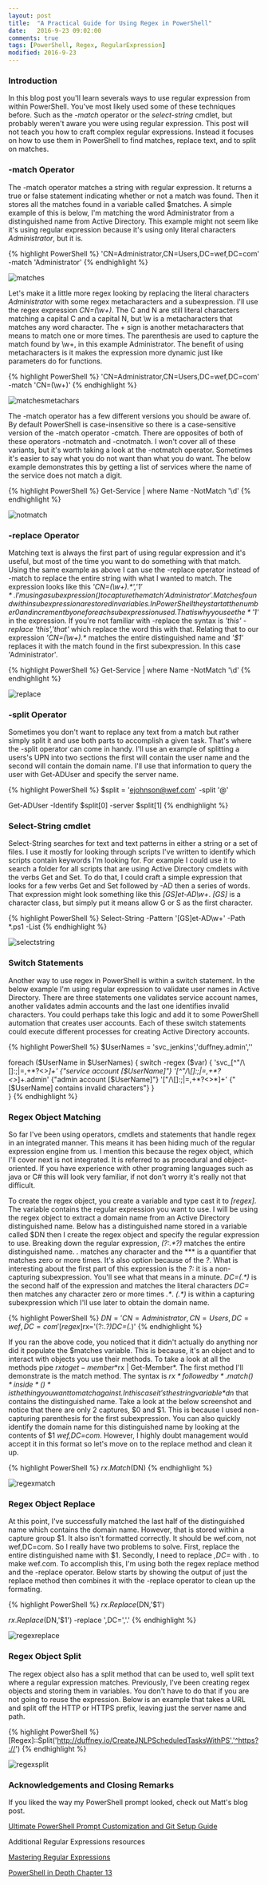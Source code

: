 ```yaml
---
layout: post
title:  "A Practical Guide for Using Regex in PowerShell"
date:   2016-9-23 09:02:00
comments: true
tags: [PowerShell, Regex, RegularExpression]
modified: 2016-9-23
---
```


### Introduction

In this blog post you'll learn severals ways to use regular expression from within PowerShell. You've most likely used some of these
techniques before. Such as the *-match* operator or the *select-string* cmdlet, but probably weren't aware you were using regular expression.
This post will not teach you how to craft complex regular expressions. Instead it focuses on how to use them in PowerShell to find matches, replace
text, and to split on matches.

### -match Operator

The -match operator matches a string with regular expression. It returns a true or false statement indicating whether or not a match was found. Then it
stores all the matches found in a variable called $matches. A simple example of this is below, I'm matching the word Administrator from a distinguished name
from Active Directory. This example might not seem like it's using regular expression because it's using only literal characters *Administrator*, but it is.

{% highlight PowerShell %}
'CN=Administrator,CN=Users,DC=wef,DC=com' -match 'Administrator'
{% endhighlight %}

![matches](/images/posts/2016-9-23/matches.gif "matches")

Let's make it a little more regex looking by replacing the literal characters *Administrator* with some regex metacharacters and a subexpression. I'll use the regex
expression *CN=(\w+)*. The C and N are still literal characters matching a capital C and a capital N, but \w is a metacharacters that matches any word character. The + sign is
another metacharacters that means to match one or more times. The parenthesis are used to capture the match found by \w+, in this example Administrator. The benefit
of using metacharacters is it makes the expression more dynamic just like parameters do for functions.

{% highlight PowerShell %}
'CN=Administrator,CN=Users,DC=wef,DC=com' -match 'CN=(\w+)'
{% endhighlight %}

![matchesmetachars](/images/posts/2016-9-23/matchesmetachars.gif "matchesmetachars")

The -match operator has a few different versions you should be aware of. By default PowerShell is case-insensitive so there is a case-sensitive version of the -match
operator -cmatch. There are opposites of both of these operators -notmatch and -cnotmatch. I won't cover all of these variants, but it's worth taking a look at the
-notmatch operator. Sometimes it's easier to say what you do not want than what you do want. The below example demonstrates this by getting a list of services where the name 
of the service does not match a digit. 

{% highlight PowerShell %}
Get-Service | where Name -NotMatch '\d'
{% endhighlight %}

![notmatch](/images/posts/2016-9-23/notmatch.png "notmatch")

### -replace Operator

Matching text is always the first part of using regular expression and it's useful, but most of the time you want to do something with that match. Using the same example
as above I can use the -replace operator instead of -match to replace the entire string with what I wanted to match. The expression looks like this *'CN=(\w+).\*','$1'*.
I'm using a subexpression () to capture the match 'Administrator'. Matches found within subexpression are stored in variables. In PowerShell they start at the number 0 and increment
by one for each subexpression used. That is why you see the *'$1'* in the expression. If you're not familiar with -replace the syntax is *'this' -replace 'this','that'* which replace
the word this with that. Relating that to our expression *'CN=(\w+).\** matches the entire distinguished name and *'$1'* replaces it with the match found in the first subexpression. In
this case 'Administrator'.

{% highlight PowerShell %}
Get-Service | where Name -NotMatch '\d'
{% endhighlight %}

![replace](/images/posts/2016-9-23/replace.png "replace")

### -split Operator

Sometimes you don't want to replace any text from a match but rather simply split it and use both parts to accomplish a given task. That's where the -split operator can come in handy.
I'll use an example of splitting a users's UPN into two sections the first will contain the user name and the second will contain the domain name. I'll use that information to query the user
with Get-ADUser and specify the server name.

{% highlight PowerShell %}
$split = 'ejohnson@wef.com' -split '@'

Get-ADUser -Identify $split[0] -server $split[1]
{% endhighlight %}

### Select-String cmdlet

Select-String searches for text and text patterns in either a string or a set of files. I use it mostly for looking through scripts I've written to identify which scripts
contain keywords I'm looking for. For example I could use it to search a folder for all scripts that are using Active Directory cmdlets with the verbs Get and Set. To do that, I 
could craft a simple expression that looks for a few verbs Get and Set followed by -AD then a series of words. That expression might look something like this *[GS]et-AD\w+*.
*[GS]* is a character class, but simply put it means allow G or S as the first character.

{% highlight PowerShell %}
Select-String -Pattern '[GS]et-AD\w+' -Path *.ps1 -List
{% endhighlight %}

![selectstring](/images/posts/2016-9-23/selectstring.png "selectstring")

### Switch Statements

Another way to use regex in PowerShell is within a switch statement. In the below example I'm using regular expression to validate user names in Active Directory. There are
three statements one validates service account names, another validates admin accounts and the last one identifies invalid characters. You could perhaps take this logic and 
add it to some PowerShell automation that creates user accounts. Each of these switch statements could execute different processes for creating Active Directory accounts. 

{% highlight PowerShell %}
$UserNames = 'svc_jenkins','duffney.admin','<jduffney>'

foreach ($UserName in $UserNames) {
    switch -regex ($var) {
        'svc_[^"/\\\[\]:;|=,+\*\?<>*]+' {"service account [$UserName]"}
        '[^"/\\\[\]:;|=,+\*\?<>*]+\.admin' {"admin account [$UserName]"}
        '["/\\\[\]:;|=,+\*\?<>*]+' {"[$UserName] contains invalid characters"}
    }   
}
{% endhighlight %}

### Regex Object Matching

So far I've been using operators, cmdlets and statements that handle regex in an integrated manner. This means it has been hiding much of the regular expression engine from us.
I mention this because the regex object, which I'll cover next is not integrated. It is referred to as procedural and object-oriented. If you have experience with other programing
languages such as java or C# this will look very familiar, if not don't worry it's really not that difficult.

To create the regex object, you create a variable and type cast it to *[regex]*. The variable contains the regular expression you want to use. I will be using the regex object to
extract a domain name from an Active Directory distinguished name. Below has a distinguished name stored in a variable called $DN then I create the regex object and specify the
regular expression to use. Breaking down the regular expression, *(?:.\*?)* matches the entire distinguished name. *.* matches any character and the *** is a quantifier that matches zero or more times.
It's also option because of the *?*. What is interesting about the first part of this expression is the *?:* it is a non-capturing subexpression. You'll see what that means in a minute.
*DC=(.\*)* is the second half of the expression and matches the literal characters *DC=* then matches any character zero or more times *.\**. *(.\*)* is within a capturing subexpression which I'll use
later to obtain the domain name.

{% highlight PowerShell %}
$DN = 'CN=Administrator,CN=Users,DC=wef,DC=com'
[regex]$rx='(?:.*?)DC=(.*)'
{% endhighlight %}

If you ran the above code, you noticed that it didn't actually do anything nor did it populate the $matches variable. This is because, it's an object and to interact with objects you use their methods.
To take a look at all the methods pipe $rx to get-member *$rx | Get-Member*. The first method I'll demonstrate is the match method. The syntax is *$rx* followed by *.match()* inside *()*
is the thing you want to match against. In this case it's the string variable *$dn* that contains the distinguished name. Take a look at the below screenshot and notice that there are only 2 captures, $0 and $1.
This is because I used non-capturing parenthesis for the first subexpression. You can also quickly identify the domain name for this distinguished name by looking at the contents of $1 *wef,DC=com*. However, I
highly doubt management would accept it in this format so let's move on to the replace method and clean it up.  

{% highlight PowerShell %}
$rx.Match($DN)
{% endhighlight %}

![regexmatch](/images/posts/2016-9-23/regexmatch.png "regexmatch")

### Regex Object Replace

At this point, I've successfully matched the last half of the distinguished name which contains the domain name. However, that is stored within a capture group $1. It also isn't formatted correctly. It should be wef.com, not
wef,DC=com. So I really have two problems to solve. First, replace the entire distinguished name with $1. Secondly, I need to replace *,DC=* with *.* to make wef.com. To accomplish this, I'm using both the regex replace method
and the -replace operator. Below starts by showing the output of just the replace method then combines it with the -replace operator to clean up the formating.

{% highlight PowerShell %}
$rx.Replace($DN,'$1')

$rx.Replace($DN,'$1') -replace ',DC=','.'
{% endhighlight %}

![regexreplace](/images/posts/2016-9-23/regexreplace.png "regexreplace")

### Regex Object Split

The regex object also has a split method that can be used to, well split text where a regular expression matches. Previously, I've been creating regex objects and storing them in variables.
You don't have to do that if you are not going to reuse the expression. Below is an example that takes a URL and split off the HTTP or HTTPS prefix, leaving just the server name and path.

{% highlight PowerShell %}
[Regex]::Split('http://duffney.io/CreateJNLPScheduledTasksWithPS','^https?://')
{% endhighlight %}

![regexsplit](/images/posts/2016-9-23/regexreplace.png "regexsplit")

### Acknowledgements and Closing Remarks

If you liked the way my PowerShell prompt looked, check out Matt's blog post.

[Ultimate PowerShell Prompt Customization and Git Setup Guide](https://hodgkins.io/ultimate-powershell-prompt-and-git-setup)

Additional Regular Expressions resources

[Mastering Regular Expressions](https://www.amazon.com/Mastering-Regular-Expressions-Jeffrey-Friedl/dp/0596528124)

[PowerShell in Depth Chapter 13](https://www.amazon.com/PowerShell-Depth-Don-Jones/dp/1617292184/ref=sr_1_1?s=books&ie=UTF8&qid=1474652757&sr=1-1&keywords=powershell+in+depth)